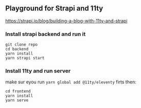 ## Playground for Strapi and 11ty

https://strapi.io/blog/building-a-blog-with-11ty-and-strapi


### Install strapi backend and run it
``` 
git clone repo
cd backend 
yarn install
yarn strapi start
```

### Install 11ty and run server

make sur eyou run `yarn global add @11ty/eleventy` firts then:

```
cd frontend
yarn install
yarn serve
```